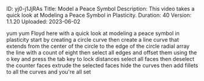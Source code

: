 ID: yj0-j1JjRAs
Title: Model a Peace Symbol
Description: This video takes a quick look at Modeling a Peace Symbol in Plasticity.
Duration: 40
Version: 1.1.20
Uploaded: 2023-06-02

yum yum
Floyd here with a quick look at modeling
a peace symbol in plasticity start by
creating a circle curve then create a
line curve that extends from the center
of the circle to the edge of the circle
radial array the line with a count of
eight then select all edges and offset
them using the o key and press the tab
key to lock distances select all faces
then deselect the counter faces
extrude the selected faces hide the
curves then add fillets to all the
curves and you're all set
